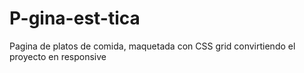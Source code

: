 # P-gina-est-tica
Pagina de platos de comida, maquetada con CSS grid convirtiendo el proyecto en responsive
